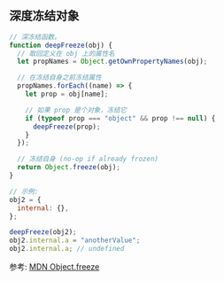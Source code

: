 ## 深度冻结对象

```js
// 深冻结函数。
function deepFreeze(obj) {
  // 取回定义在 obj 上的属性名
  let propNames = Object.getOwnPropertyNames(obj);

  // 在冻结自身之前冻结属性
  propNames.forEach((name) => {
    let prop = obj[name];

    // 如果 prop 是个对象，冻结它
    if (typeof prop === "object" && prop !== null) {
      deepFreeze(prop);
    }
  });

  // 冻结自身 (no-op if already frozen)
  return Object.freeze(obj);
}
```
```js
// 示例:
obj2 = {
  internal: {},
};

deepFreeze(obj2);
obj2.internal.a = "anotherValue";
obj2.internal.a; // undefined
```

参考:
[MDN Object.freeze](https://developer.mozilla.org/zh-CN/docs/Web/JavaScript/Reference/Global_Objects/Object/freeze)